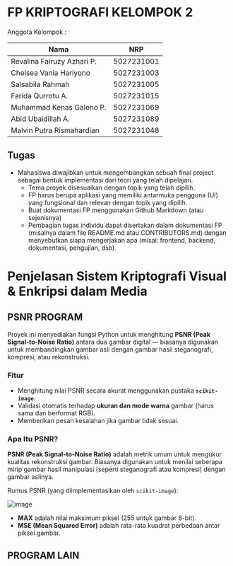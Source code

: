 # FP KRIPTOGRAFI KELOMPOK 2

Anggota Kelompok :

|Nama|NRP|
|---|---|
|Revalina Fairuzy Azhari P.|5027231001|
|Chelsea Vania Hariyono|5027231003|
|Salsabila Rahmah|5027231005|
|Farida Qurrotu A.|5027231015|
|Muhammad Kenas Galeno P.|5027231069|
|Abid Ubaidillah A.|5027231089|
|Malvin Putra Rismahardian|5027231048|

## Tugas

- Mahasiswa diwajibkan untuk mengembangkan sebuah final project sebagai bentuk implementasi dari teori yang telah dipelajari.
  - Tema proyek disesuaikan dengan topik yang telah dipilih.
  - FP harus berupa aplikasi yang memiliki antarmuka pengguna (UI) yang fungsional dan relevan dengan topik yang dipilih.
  - Buat dokumentasi FP menggunakan Github Markdown (atau sejenisnya)
  - Pembagian tugas individu dapat disertakan dalam dokumentasi FP (misalnya dalam file README.md atau CONTRIBUTORS.md) dengan menyebutkan siapa mengerjakan apa (misal: frontend, backend, dokumentasi, pengujian, dsb).
 
# Penjelasan Sistem Kriptografi Visual & Enkripsi dalam Media

## PSNR PROGRAM

Proyek ini menyediakan fungsi Python untuk menghitung **PSNR (Peak Signal-to-Noise Ratio)** antara dua gambar digital — biasanya digunakan untuk membandingkan gambar asli dengan gambar hasil steganografi, kompresi, atau rekonstruksi.

### Fitur

- Menghitung nilai PSNR secara akurat menggunakan pustaka **`scikit-image`**.
- Validasi otomatis terhadap **ukuran dan mode warna** gambar (harus sama dan berformat RGB).
- Memberikan pesan kesalahan jika gambar tidak sesuai.

###  Apa Itu PSNR?

**PSNR (Peak Signal-to-Noise Ratio)** adalah metrik umum untuk mengukur kualitas rekonstruksi gambar. Biasanya digunakan untuk menilai seberapa mirip gambar hasil manipulasi (seperti steganografi atau kompresi) dengan gambar aslinya.

Rumus PSNR (yang diimplementasikan oleh `scikit-image`):

![image](https://github.com/user-attachments/assets/62c20da6-212a-4b23-bca1-6032fd8474c9)

- **MAX** adalah nilai maksimum piksel (255 untuk gambar 8-bit).
- **MSE (Mean Squared Error)** adalah rata-rata kuadrat perbedaan antar piksel gambar.


## PROGRAM LAIN
